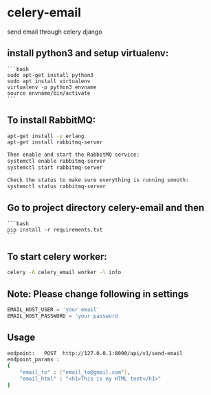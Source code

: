 # celery-email
send email through celery django

## install python3 and setup virtualenv:
    ```bash
    sudo apt-get install python3
    sudo apt install virtualenv   
    virtualenv -p python3 envname
    source envname/bin/activate
    ```

## To install RabbitMQ:
  ```bash
  apt-get install -y erlang
  apt-get install rabbitmq-server
  
  Then enable and start the RabbitMQ service:
  systemctl enable rabbitmq-server
  systemctl start rabbitmq-server
  
  Check the status to make sure everything is running smooth:
  systemctl status rabbitmq-server
  ```
  
## Go to project directory celery-email and then 
	```bash
	pip install -r requirements.txt
	```

## To start celery worker:
```bash
celery -A celery_email worker -l info
```

## Note: Please change following in settings
```python
EMAIL_HOST_USER = 'your email'
EMAIL_HOST_PASSWORD = 'your password
```

## Usage
```bash
endpoint:   POST  http://127.0.0.1:8000/api/v1/send-email
endpoint_params :     
{
	"email_to" : ["email_to@gmail.com"],
	"email_html" : "<h1>This is my HTML test</h1>"
}
```


